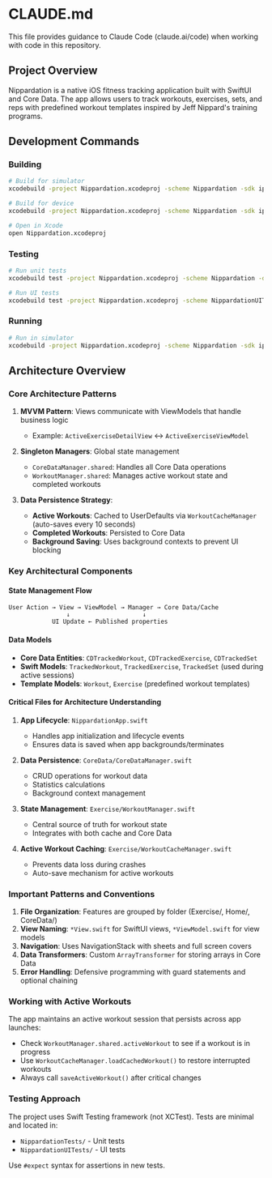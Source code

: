 # CLAUDE.md

This file provides guidance to Claude Code (claude.ai/code) when working with code in this repository.

## Project Overview

Nippardation is a native iOS fitness tracking application built with SwiftUI and Core Data. The app allows users to track workouts, exercises, sets, and reps with predefined workout templates inspired by Jeff Nippard's training programs.

## Development Commands

### Building
```bash
# Build for simulator
xcodebuild -project Nippardation.xcodeproj -scheme Nippardation -sdk iphonesimulator build

# Build for device
xcodebuild -project Nippardation.xcodeproj -scheme Nippardation -sdk iphoneos build

# Open in Xcode
open Nippardation.xcodeproj
```

### Testing
```bash
# Run unit tests
xcodebuild test -project Nippardation.xcodeproj -scheme Nippardation -destination 'platform=iOS Simulator,name=iPhone 15'

# Run UI tests
xcodebuild test -project Nippardation.xcodeproj -scheme NippardationUITests -destination 'platform=iOS Simulator,name=iPhone 15'
```

### Running
```bash
# Run in simulator
xcodebuild -project Nippardation.xcodeproj -scheme Nippardation -sdk iphonesimulator -destination 'platform=iOS Simulator,name=iPhone 15' run
```

## Architecture Overview

### Core Architecture Patterns

1. **MVVM Pattern**: Views communicate with ViewModels that handle business logic
   - Example: `ActiveExerciseDetailView` ↔ `ActiveExerciseViewModel`

2. **Singleton Managers**: Global state management
   - `CoreDataManager.shared`: Handles all Core Data operations
   - `WorkoutManager.shared`: Manages active workout state and completed workouts

3. **Data Persistence Strategy**:
   - **Active Workouts**: Cached to UserDefaults via `WorkoutCacheManager` (auto-saves every 10 seconds)
   - **Completed Workouts**: Persisted to Core Data
   - **Background Saving**: Uses background contexts to prevent UI blocking

### Key Architectural Components

#### State Management Flow
```
User Action → View → ViewModel → Manager → Core Data/Cache
                ↓                    ↓
            UI Update ← Published properties
```

#### Data Models
- **Core Data Entities**: `CDTrackedWorkout`, `CDTrackedExercise`, `CDTrackedSet`
- **Swift Models**: `TrackedWorkout`, `TrackedExercise`, `TrackedSet` (used during active sessions)
- **Template Models**: `Workout`, `Exercise` (predefined workout templates)

#### Critical Files for Architecture Understanding

1. **App Lifecycle**: `NippardationApp.swift`
   - Handles app initialization and lifecycle events
   - Ensures data is saved when app backgrounds/terminates

2. **Data Persistence**: `CoreData/CoreDataManager.swift`
   - CRUD operations for workout data
   - Statistics calculations
   - Background context management

3. **State Management**: `Exercise/WorkoutManager.swift`
   - Central source of truth for workout state
   - Integrates with both cache and Core Data

4. **Active Workout Caching**: `Exercise/WorkoutCacheManager.swift`
   - Prevents data loss during crashes
   - Auto-save mechanism for active workouts

### Important Patterns and Conventions

1. **File Organization**: Features are grouped by folder (Exercise/, Home/, CoreData/)
2. **View Naming**: `*View.swift` for SwiftUI views, `*ViewModel.swift` for view models
3. **Navigation**: Uses NavigationStack with sheets and full screen covers
4. **Data Transformers**: Custom `ArrayTransformer` for storing arrays in Core Data
5. **Error Handling**: Defensive programming with guard statements and optional chaining

### Working with Active Workouts

The app maintains an active workout session that persists across app launches:
- Check `WorkoutManager.shared.activeWorkout` to see if a workout is in progress
- Use `WorkoutCacheManager.loadCachedWorkout()` to restore interrupted workouts
- Always call `saveActiveWorkout()` after critical changes

### Testing Approach

The project uses Swift Testing framework (not XCTest). Tests are minimal and located in:
- `NippardationTests/` - Unit tests
- `NippardationUITests/` - UI tests

Use `#expect` syntax for assertions in new tests.